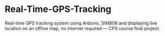 # Real-Time-GPS-Tracking
Real-time GPS tracking system using Arduino, SIM808 and displaying live location on an offline  map, no internet required — CPS course final project.
